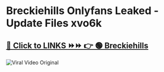 
 # Breckiehills Onlyfans Leaked - Update Files xvo6k

## <h2><a href="https://clipsfans.com/Breckiehills&ref=git">🔗 Click to LINKS ⏩⏩ 👉 🟢 Breckiehills </a></h2>

<a href="https://clipsfans.com/Breckiehills&ref=git" rel="nofollow" data-target="animated-image.originalLink"><img src="https://i.ibb.co.com/xMMVF88/686577567.gif" alt="Viral Video Original" style="max-width: 100%; display: inline-block;" data-target="animated-image.originalImage"></a>

